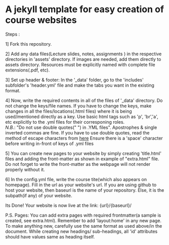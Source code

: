# A jekyll template for easy creation of course websites

Steps :

1] Fork this repository. 

2] Add any data files(Lecture slides, notes, assignments ) in the respective directories in 'assets' directory. If images are needed, add them directly to assets directory. 
Resources must be explicitly named with complete file extensions(.pdf, etc).

3] Set up header & footer: In the '_data' folder, go to the 'includes' subfolder's 'header.yml' file and make the tabs you want in the existing format.

4] Now, write the required contents in all of the files of '_data' directory. Do not change the keys/file names. If you have to change the keys, make changes in all the files/locations(.html files) where it is being used/mentioned directly as a key.
Use basic html tags such as 'p', 'br','a', etc explicitly to the .yml files for their corresponing roles.<br>
*N.B.*:
"Do  not use double quotes(" ") in .YML files". Apostrophes & single inverted commas are fine. If you have to use double quotes, read the method of escape characters from [here][jekyll-qoutes]
Ensure there is a 'space' character before writing in-front of keys of .yml files

5] You can create new pages to your website by simply creating 'title.html' files and adding the front-matter as shown in example of "extra.html" file. Do not forget to write the front-matter as the webpage will not render properly without it.

6] In the config.yml file, write the course tite(which also appears on homepage). Fill in the url as your website's url. If you are using github to host your website, then baseurl is the name of your repository. Else, it is the subpath(if any) of your website.

Its Done! Your website is now live at the link: {url}/{baseurl}/ 

P.S.
Pages: You can add extra pages with required frontmatter(a sample is created, see extra.html). Remember to add 'layout:home' in any new page.
To make anything new, carefully use the same format as used above/in the document.
While creating new headings/ sub-headings, all 'id' attributes should have values same as heading itself.


[jekyll-qoutes]: https://talk.jekyllrb.com/t/how-to-use-single-quote-and-double-quote-as-part-of-title-without-escaping/2705
